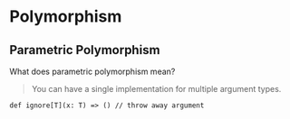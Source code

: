 # Polymorphism

## Parametric Polymorphism
What does parametric polymorphism mean?
> You can have a single implementation for multiple argument types.

```
def ignore[T](x: T) => () // throw away argument
```